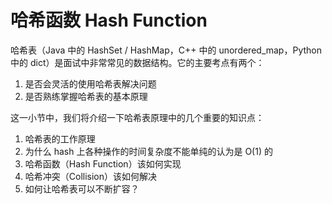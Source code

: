 # 哈希函数 Hash Function

哈希表（Java 中的 HashSet / HashMap，C++ 中的 unordered\_map，Python 中的 dict）是面试中非常常见的数据结构。它的主要考点有两个：

1. 是否会灵活的使用哈希表解决问题
2. 是否熟练掌握哈希表的基本原理

这一小节中，我们将介绍一下哈希表原理中的几个重要的知识点：

1. 哈希表的工作原理
2. 为什么 hash 上各种操作的时间复杂度不能单纯的认为是 O(1) 的
3. 哈希函数（Hash Function）该如何实现
4. 哈希冲突（Collision）该如何解决
5. 如何让哈希表可以不断扩容？
